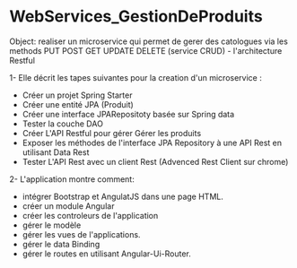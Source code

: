 # WebServices_GestionDeProduits
Object: realiser un microservice qui permet de gerer des catologues via les methods PUT POST GET UPDATE DELETE (service CRUD) - l'architecture Restful

1- Elle décrit les tapes suivantes pour la creation d'un microservice :
- Créer un projet Spring Starter
- Créer une entité JPA (Produit)
- Créer une interface JPARepositoty basée sur Spring data
- Tester la couche DAO
- Créer L'API Restful pour gérer Gérer les produits
- Exposer les méthodes de l'interface JPA Repository à une API Rest en utilisant Data Rest
- Tester L'API Rest avec un client Rest (Advenced Rest Client sur chrome)

2- L'application montre comment:
- intégrer Bootstrap et AngulatJS dans une page HTML.
- créer un module Angular
- créer les controleurs de l'application
- gérer le modèle
- gérer les vues de l'applications.
- gérer le data Binding
- gérer le routes en utilisant Angular-Ui-Router.
